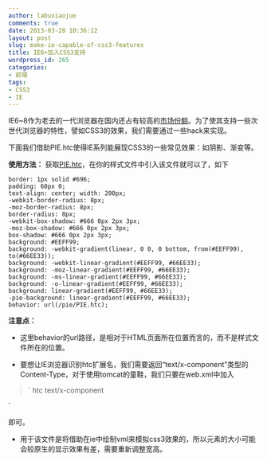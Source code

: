 ```yaml
---
author: labuxiaojue
comments: true
date: 2013-03-28 10:36:12
layout: post
slug: make-ie-capable-of-css3-features
title: IE6+加入CSS3支持
wordpress_id: 265
categories:
- 前端
tags:
- CSS3
- IE
---
```


IE6~8作为老去的一代浏览器在国内还占有较高的[市场份额](http://tongji.baidu.com/data/browser)。为了使其支持一些次世代浏览器的特性，譬如CSS3的效果，我们需要通过一些hack来实现。

下面我们借助PIE.htc使得IE系列能展现CSS3的一些常见效果：如阴影、渐变等。
<!-- more -->
**使用方法：**
获取[PIE.htc](http://css3pie.com/)，在你的样式文件中引入该文件就可以了，如下

    
    border: 1px solid #696;
    padding: 60px 0;
    text-align: center; width: 200px;
    -webkit-border-radius: 8px;
    -moz-border-radius: 8px;
    border-radius: 8px;
    -webkit-box-shadow: #666 0px 2px 3px;
    -moz-box-shadow: #666 0px 2px 3px;
    box-shadow: #666 0px 2px 3px;
    background: #EEFF99;
    background: -webkit-gradient(linear, 0 0, 0 bottom, from(#EEFF99), to(#66EE33));
    background: -webkit-linear-gradient(#EEFF99, #66EE33);
    background: -moz-linear-gradient(#EEFF99, #66EE33);
    background: -ms-linear-gradient(#EEFF99, #66EE33);
    background: -o-linear-gradient(#EEFF99, #66EE33);
    background: linear-gradient(#EEFF99, #66EE33);
    -pie-background: linear-gradient(#EEFF99, #66EE33);
    behavior: url(/pie/PIE.htc);


**注意点：**



	
  * 这里behavior的url路径，是相对于HTML页面所在位置而言的，而不是样式文件所在的位置。

	
  * 要想让IE浏览器识别htc扩展名，我们需要返回“text/x-component”类型的Content-Type，对于使用tomcat的童鞋，我们只要在web.xml中加入


> `<mime-mapping>
<extension>htc<extension>
<mime-type>text/x-component<mime-type>
<mime-mapping>
`


即可。
  * 用于该文件是将借助在ie中绘制vml来模拟css3效果的，所以元素的大小可能会较原生的显示效果有差，需要重新调整宽高。


